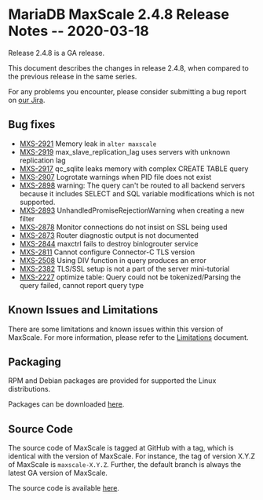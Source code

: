 # MariaDB MaxScale 2.4.8 Release Notes -- 2020-03-18

Release 2.4.8 is a GA release.

This document describes the changes in release 2.4.8, when compared to the
previous release in the same series.

For any problems you encounter, please consider submitting a bug
report on [our Jira](https://jira.mariadb.org/projects/MXS).

## Bug fixes

* [MXS-2921](https://jira.mariadb.org/browse/MXS-2921) Memory leak in `alter maxscale`
* [MXS-2919](https://jira.mariadb.org/browse/MXS-2919) max_slave_replication_lag uses servers with unknown replication lag
* [MXS-2917](https://jira.mariadb.org/browse/MXS-2917) qc_sqlite leaks memory with complex CREATE TABLE query
* [MXS-2907](https://jira.mariadb.org/browse/MXS-2907) Logrotate warnings when PID file does not exist
* [MXS-2898](https://jira.mariadb.org/browse/MXS-2898) warning: The query can't be routed to all backend servers because it includes SELECT and SQL variable modifications which is not supported.
* [MXS-2893](https://jira.mariadb.org/browse/MXS-2893) UnhandledPromiseRejectionWarning when creating a new filter
* [MXS-2878](https://jira.mariadb.org/browse/MXS-2878) Monitor connections do not insist on SSL being used
* [MXS-2873](https://jira.mariadb.org/browse/MXS-2873) Router diagnostic output is not documented
* [MXS-2844](https://jira.mariadb.org/browse/MXS-2844) maxctrl fails to destroy binlogrouter service
* [MXS-2811](https://jira.mariadb.org/browse/MXS-2811) Cannot configure Connector-C TLS version
* [MXS-2508](https://jira.mariadb.org/browse/MXS-2508) Using DIV function in query produces an error
* [MXS-2382](https://jira.mariadb.org/browse/MXS-2382) TLS/SSL setup is not a part of the server mini-tutorial
* [MXS-2227](https://jira.mariadb.org/browse/MXS-2227) optimize table: Query could not be tokenized/Parsing the query failed, cannot report query type

## Known Issues and Limitations

There are some limitations and known issues within this version of MaxScale.
For more information, please refer to the [Limitations](../About/Limitations.md) document.

## Packaging

RPM and Debian packages are provided for supported the Linux distributions.

Packages can be downloaded [here](https://mariadb.com/downloads/#mariadb_platform-mariadb_maxscale).

## Source Code

The source code of MaxScale is tagged at GitHub with a tag, which is identical
with the version of MaxScale. For instance, the tag of version X.Y.Z of MaxScale
is `maxscale-X.Y.Z`. Further, the default branch is always the latest GA version
of MaxScale.

The source code is available [here](https://github.com/mariadb-corporation/MaxScale).
